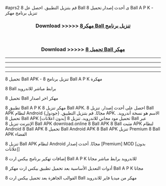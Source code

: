 #aprs2 قم بتنزيل التطبيق. احصل عل 8 Ball  ى أحدث إصدار.تحميل 8 Ball  A P K - تنزيل برنامج مهكر



<div align="center">
<h3>Download >>>>> <a href="https://ar-sites.web.app/?ar= 8 Ball ">مهكر8 Ball  تنزيل برنامج</a></h3><br>

<h3>Download >>>>> <a href="https://ar-sites.web.app/?ar= 8 Ball ">تحميل 8 Ball  مهكر</a></h3>
</div>


----------------------------------------------------------

----------------------------------------------------------

----------------------------------------------------------

----------------------------------------------------------


تحميل 8 Ball  APK - تنزيل برنامج 8 Ball  A P K مهكرة

8 Ball  برابط مباشر للاندرويد

تحميل 8 Ball  مهكر اخر اصدار

تطبيق 8 Ball  A P K مهكر
تنزيل 8 Ball  APK. احصل على أحدث إصدار.
تنزيل 8 Ball  APK لنظام Android مجانًا.
قم بتنزيل التطبيق. {جودول} APK. الاسم هو نسخة أندرويد.
تحميل 8 Ball  APK [بدون اعلانات]
تحميل مود مجاني للاندرويد.
تنزيل 8 Ball  عبر الإنترنت
تنزيل 8 Ball  APK
download.online 8 Ball  APK
8 Ball  مثبت APK لنظام Android
8 Ball  APK
تحميل 8 Ball  Android APK
8 Ball  APK تنزيل Premium
8 Ball  APK الفضاء

تنزيل 8 Ball  APK لنظام Android مجانًا. أحدث إصدار [Premium] MOD [بدون إعلانات]

إضافات تهكير برنامج بيكس ارت 8 Ball  A P K للاندرويد برابط مباشر مجانا

أدوات التعديل الأساسية بعد تحميل تطبيق بيكس ارت مهكر 8 Ball  A P K مجانا

القوالب الجاهزة بعد تحميل بيكس ارت 8 Ball  مهكر من ميديا فاير للاندرويد



